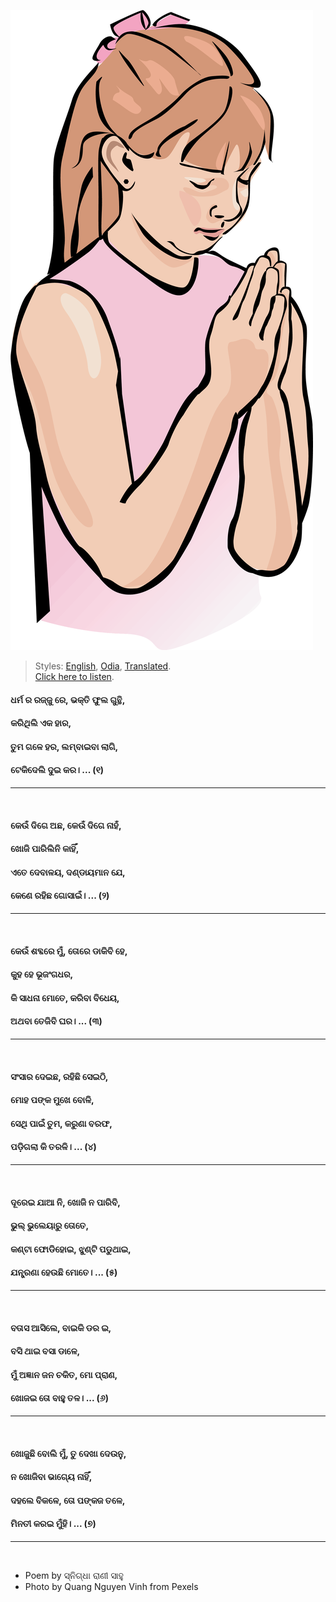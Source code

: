 ![](assets\img\ClipartKey_96610.png)

> Styles: [English](README.md), [Odia](Odia.md), [Translated](Translated.md).<br>
> [Click here to listen](https://soundcloud.com/teachersnigdha/why-could-i-not-find).

#### ଧର୍ମ ର ରଜ୍ଜୁ ରେ, ଭକ୍ତି ଫୁଲ ଗୁନ୍ଥି,
#### କରିଥିଲି ଏକ ହାର,
#### ତୁମ ଗଳେ ହର, ଲମ୍ବାଇବା ଲାଗି,
#### ଟେକିଦେଲି ଦୁଇ କର। ... (୧)
***
<br>

#### କେଉଁ ଦିଗେ ଅଛ, କେଉଁ ଦିଗେ ନାହଁ,
#### ଖୋଜି ପାରିଲିନି କାହିଁ,
#### ଏତେ ଦେବାଳୟ, ଦଣ୍ଡାୟମାନ ଯେ,
#### କେଣେ ରହିଛ ଗୋସାଇଁ। ... (୨)
***
<br>

#### କେଉଁ ଶବ୍ଦରେ ମୁଁ, ତୋରେ ଡାକିବି ହେ,
#### କୁହ ହେ ଭୂଜଂଗଧର,
#### କି ସାଧନା ମୋତେ, କରିବା ବିଧେୟ,
#### ଅଥବା ତେଜିବି ଘର। ... (୩)
***
<br>

#### ସଂସାର ଦେଇଛ, ରହିଛି ସେଇଠି,
#### ମୋହ ପଙ୍କ ମୁଖେ ବୋଳି,
#### ସେଥି ପାଇଁ ତୁମ, କରୁଣା ବରଫ,
#### ପଡ଼ିଗଲା କି ତରଳି। ... (୪)
***
<br>

#### ଦୂରେଇ ଯାଆ ନି, ଖୋଜି ନ ପାରିବି,
#### ଭୁଲ୍ ଭୁଲେୟାରୁ ତୋତେ,
#### କଣ୍ଟା ଫୋଡିହୋଇ, ଝୁଣ୍ଟି ପଡୁଥାଇ,
#### ଯନ୍ତ୍ରଣା ହେଉଛି ମୋତେ। ... (୫)
***
<br>

#### ବତାସ ଆସିଲେ, ବାଇକି ଡର ଇ,
#### ବସି ଥାଇ ବସା ଡାଳେ,
#### ମୁଁ ଅଜ୍ଞାନ ଜନ ଚକିତ, ମାେ ପ୍ରାଣ,
#### ଖୋଜଇ ତୋ ବାହୁ ତଳ। ... (୬)
***
<br>

#### ଖୋଜୁଛି ବୋଲି ମୁଁ, ତୁ ଦେଖା ଦେଉନୁ,
#### ନ ଖୋଜିବା ଭାଗ୍ୟେ ନାହିଁ,
#### ଦହଲେ ବିକଳେ, ତୋ ପଙ୍କଜ ତଳେ,
#### ମିନତୀ କରଇ ମୁଁହି। ... (୭)
***
<br>

- Poem by ସ୍ନିଗ୍ଧା ରାଣୀ ସାହୁ
- Photo by Quang Nguyen Vinh from Pexels
